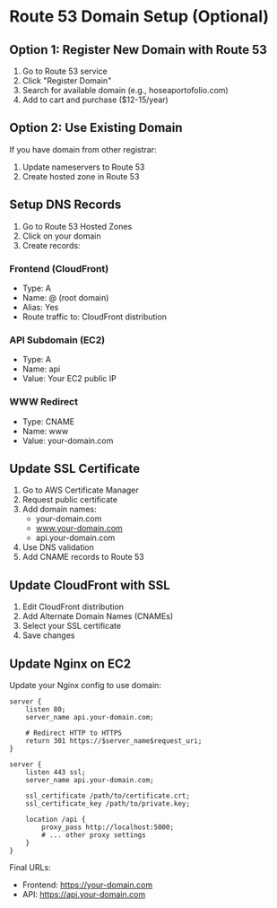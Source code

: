 # Route 53 Domain Setup (Optional)

## Option 1: Register New Domain with Route 53
1. Go to Route 53 service
2. Click "Register Domain"
3. Search for available domain (e.g., hoseaportofolio.com)
4. Add to cart and purchase ($12-15/year)

## Option 2: Use Existing Domain
If you have domain from other registrar:
1. Update nameservers to Route 53
2. Create hosted zone in Route 53

## Setup DNS Records
1. Go to Route 53 Hosted Zones
2. Click on your domain
3. Create records:

### Frontend (CloudFront)
- Type: A
- Name: @ (root domain)
- Alias: Yes
- Route traffic to: CloudFront distribution

### API Subdomain (EC2)
- Type: A
- Name: api
- Value: Your EC2 public IP

### WWW Redirect
- Type: CNAME
- Name: www
- Value: your-domain.com

## Update SSL Certificate
1. Go to AWS Certificate Manager
2. Request public certificate
3. Add domain names:
   - your-domain.com
   - www.your-domain.com
   - api.your-domain.com
4. Use DNS validation
5. Add CNAME records to Route 53

## Update CloudFront with SSL
1. Edit CloudFront distribution
2. Add Alternate Domain Names (CNAMEs)
3. Select your SSL certificate
4. Save changes

## Update Nginx on EC2
Update your Nginx config to use domain:
```nginx
server {
    listen 80;
    server_name api.your-domain.com;
    
    # Redirect HTTP to HTTPS
    return 301 https://$server_name$request_uri;
}

server {
    listen 443 ssl;
    server_name api.your-domain.com;
    
    ssl_certificate /path/to/certificate.crt;
    ssl_certificate_key /path/to/private.key;
    
    location /api {
        proxy_pass http://localhost:5000;
        # ... other proxy settings
    }
}
```

Final URLs:
- Frontend: https://your-domain.com
- API: https://api.your-domain.com
